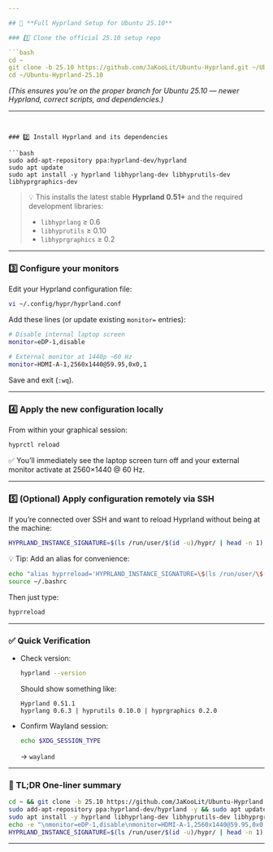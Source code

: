 ```yaml
---

## 🧰 **Full Hyprland Setup for Ubuntu 25.10**

### 1️⃣ Clone the official 25.10 setup repo

```bash
cd ~
git clone -b 25.10 https://github.com/JaKooLit/Ubuntu-Hyprland.git ~/Ubuntu-Hyprland-25.10
cd ~/Ubuntu-Hyprland-25.10
```

*(This ensures you’re on the proper branch for Ubuntu 25.10 — newer Hyprland, correct scripts, and dependencies.)*

---
```


### 2️⃣ Install Hyprland and its dependencies

```bash
sudo add-apt-repository ppa:hyprland-dev/hyprland
sudo apt update
sudo apt install -y hyprland libhyprlang-dev libhyprutils-dev libhyprgraphics-dev
```

> 💡 This installs the latest stable **Hyprland 0.51+** and the required development libraries:
>
> * `libhyprlang` ≥ 0.6
> * `libhyprutils` ≥ 0.10
> * `libhyprgraphics` ≥ 0.2

---

### 3️⃣ Configure your monitors

Edit your Hyprland configuration file:

```bash
vi ~/.config/hypr/hyprland.conf
```

Add these lines (or update existing `monitor=` entries):

```bash
# Disable internal laptop screen
monitor=eDP-1,disable

# External monitor at 1440p ~60 Hz
monitor=HDMI-A-1,2560x1440@59.95,0x0,1
```

Save and exit (`:wq`).

---

### 4️⃣ Apply the new configuration locally

From within your graphical session:

```bash
hyprctl reload
```

✅ You’ll immediately see the laptop screen turn off and your external monitor activate at 2560×1440 @ 60 Hz.

---

### 5️⃣ (Optional) Apply configuration remotely via SSH

If you’re connected over SSH and want to reload Hyprland without being at the machine:

```bash
HYPRLAND_INSTANCE_SIGNATURE=$(ls /run/user/$(id -u)/hypr/ | head -n 1) hyprctl reload
```

💡 Tip: Add an alias for convenience:

```bash
echo "alias hyprreload='HYPRLAND_INSTANCE_SIGNATURE=\$(ls /run/user/\$(id -u)/hypr/ | head -n 1) hyprctl reload'" >> ~/.bashrc
source ~/.bashrc
```

Then just type:

```bash
hyprreload
```

---

### ✅ Quick Verification

* Check version:

  ```bash
  hyprland --version
  ```

  Should show something like:

  ```
  Hyprland 0.51.1
  hyprlang 0.6.3 | hyprutils 0.10.0 | hyprgraphics 0.2.0
  ```
* Confirm Wayland session:

  ```bash
  echo $XDG_SESSION_TYPE
  ```

  → `wayland`

---

### 🧠 TL;DR One-liner summary

```bash
cd ~ && git clone -b 25.10 https://github.com/JaKooLit/Ubuntu-Hyprland.git ~/Ubuntu-Hyprland-25.10
sudo add-apt-repository ppa:hyprland-dev/hyprland -y && sudo apt update
sudo apt install -y hyprland libhyprlang-dev libhyprutils-dev libhyprgraphics-dev
echo -e "\nmonitor=eDP-1,disable\nmonitor=HDMI-A-1,2560x1440@59.95,0x0,1" >> ~/.config/hypr/hyprland.conf
HYPRLAND_INSTANCE_SIGNATURE=$(ls /run/user/$(id -u)/hypr/ | head -n 1) hyprctl reload
```

---
